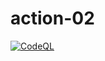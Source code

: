 # action-02

[![CodeQL](https://github.com/exceeders/action-02/actions/workflows/codeql-analysis.yml/badge.svg)](https://github.com/exceeders/action-02/actions/workflows/codeql-analysis.yml)
